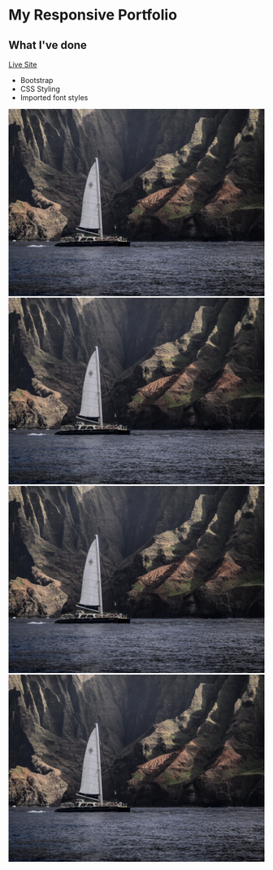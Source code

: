 # My Responsive Portfolio


## What I've done
[Live Site](https://montykun.github.io/resposivePortfolio/index)
* Bootstrap
* CSS Styling
* Imported font styles

![alt text](./pics/portImg1.png)
![alt text](./pics/portImg1.png)
![alt text](./pics/portImg1.png)
![alt text](./pics/portImg1.png)